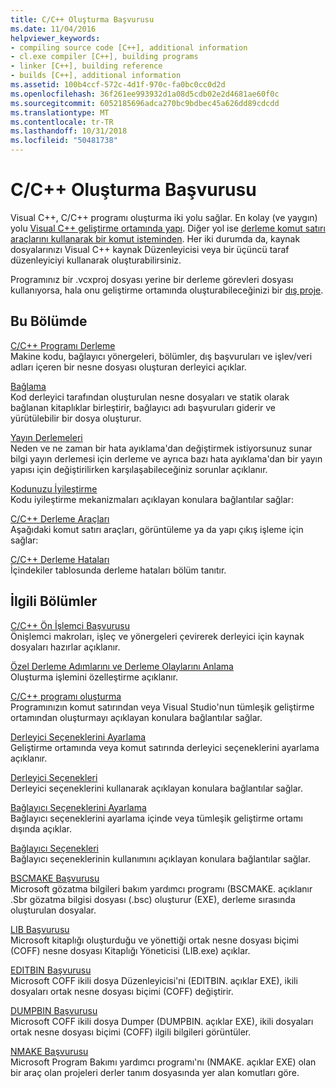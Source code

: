 ```yaml
---
title: C/C++ Oluşturma Başvurusu
ms.date: 11/04/2016
helpviewer_keywords:
- compiling source code [C++], additional information
- cl.exe compiler [C++], building programs
- linker [C++], building reference
- builds [C++], additional information
ms.assetid: 100b4ccf-572c-4d1f-970c-fa0bc0cc0d2d
ms.openlocfilehash: 36f261ee993932d1a08d5cdb02e2d4681ae60f0c
ms.sourcegitcommit: 6052185696adca270bc9bdbec45a626dd89cdcdd
ms.translationtype: MT
ms.contentlocale: tr-TR
ms.lasthandoff: 10/31/2018
ms.locfileid: "50481738"
---
```

# <a name="cc-building-reference"></a>C/C++ Oluşturma Başvurusu

Visual C++, C/C++ programı oluşturma iki yolu sağlar. En kolay (ve yaygın) yolu [Visual C++ geliştirme ortamında yapı](../../ide/building-cpp-projects-in-visual-studio.md). Diğer yol ise [derleme komut satırı araçlarını kullanarak bir komut isteminden](../../build/building-on-the-command-line.md). Her iki durumda da, kaynak dosyalarınızı Visual C++ kaynak Düzenleyicisi veya bir üçüncü taraf düzenleyiciyi kullanarak oluşturabilirsiniz.

Programınız bir .vcxproj dosyası yerine bir derleme görevleri dosyası kullanıyorsa, hala onu geliştirme ortamında oluşturabileceğinizi bir [dış proje](../../ide/building-external-projects.md).

## <a name="in-this-section"></a>Bu Bölümde

[C/C++ Programı Derleme](../../build/reference/compiling-a-c-cpp-program.md)<br/>
Makine kodu, bağlayıcı yönergeleri, bölümler, dış başvuruları ve işlev/veri adları içeren bir nesne dosyası oluşturan derleyici açıklar.

[Bağlama](../../build/reference/linking.md)<br/>
Kod derleyici tarafından oluşturulan nesne dosyaları ve statik olarak bağlanan kitaplıklar birleştirir, bağlayıcı adı başvuruları giderir ve yürütülebilir bir dosya oluşturur.

[Yayın Derlemeleri](../../build/reference/release-builds.md)<br/>
Neden ve ne zaman bir hata ayıklama'dan değiştirmek istiyorsunuz sunar bilgi yayın derlemesi için derleme ve ayrıca bazı hata ayıklama'dan bir yayın yapısı için değiştirilirken karşılaşabileceğiniz sorunlar açıklanır.

[Kodunuzu İyileştirme](../../build/reference/optimizing-your-code.md)<br/>
Kodu iyileştirme mekanizmaları açıklayan konulara bağlantılar sağlar:

[C/C++ Derleme Araçları](../../build/reference/c-cpp-build-tools.md)<br/>
Aşağıdaki komut satırı araçları, görüntüleme ya da yapı çıkış işleme için sağlar:

[C/C++ Derleme Hataları](../../error-messages/compiler-errors-1/c-cpp-build-errors.md)<br/>
İçindekiler tablosunda derleme hataları bölüm tanıtır.

## <a name="related-sections"></a>İlgili Bölümler

[C/C++ Ön İşlemci Başvurusu](../../preprocessor/c-cpp-preprocessor-reference.md)<br/>
Önişlemci makroları, işleç ve yönergeleri çevirerek derleyici için kaynak dosyaları hazırlar açıklanır.

[Özel Derleme Adımlarını ve Derleme Olaylarını Anlama](../../ide/understanding-custom-build-steps-and-build-events.md)<br/>
Oluşturma işlemini özelleştirme açıklanır.

[C/C++ programı oluşturma](../../build/building-c-cpp-programs.md)<br/>
Programınızın komut satırından veya Visual Studio'nun tümleşik geliştirme ortamından oluşturmayı açıklayan konulara bağlantılar sağlar.

[Derleyici Seçeneklerini Ayarlama](../../build/reference/setting-compiler-options.md)<br/>
Geliştirme ortamında veya komut satırında derleyici seçeneklerini ayarlama açıklanır.

[Derleyici Seçenekleri](../../build/reference/compiler-options.md)<br/>
Derleyici seçeneklerini kullanarak açıklayan konulara bağlantılar sağlar.

[Bağlayıcı Seçeneklerini Ayarlama](../../build/reference/setting-linker-options.md)<br/>
Bağlayıcı seçeneklerini ayarlama içinde veya tümleşik geliştirme ortamı dışında açıklar.

[Bağlayıcı Seçenekleri](../../build/reference/linker-options.md)<br/>
Bağlayıcı seçeneklerinin kullanımını açıklayan konulara bağlantılar sağlar.

[BSCMAKE Başvurusu](../../build/reference/bscmake-reference.md)<br/>
Microsoft gözatma bilgileri bakım yardımcı programı (BSCMAKE. açıklanır .Sbr gözatma bilgisi dosyası (.bsc) oluşturur (EXE), derleme sırasında oluşturulan dosyalar.

[LIB Başvurusu](../../build/reference/lib-reference.md)<br/>
Microsoft kitaplığı oluşturduğu ve yönettiği ortak nesne dosyası biçimi (COFF) nesne dosyası Kitaplığı Yöneticisi (LIB.exe) açıklar.

[EDITBIN Başvurusu](../../build/reference/editbin-reference.md)<br/>
Microsoft COFF ikili dosya Düzenleyicisi'ni (EDITBIN. açıklar EXE), ikili dosyaları ortak nesne dosyası biçimi (COFF) değiştirir.

[DUMPBIN Başvurusu](../../build/reference/dumpbin-reference.md)<br/>
Microsoft COFF ikili dosya Dumper (DUMPBIN. açıklar EXE), ikili dosyaları ortak nesne dosyası biçimi (COFF) ilgili bilgileri görüntüler.

[NMAKE Başvurusu](../../build/nmake-reference.md)<br/>
Microsoft Program Bakımı yardımcı programı'nı (NMAKE. açıklar EXE) olan bir araç olan projeleri derler tanım dosyasında yer alan komutları göre.